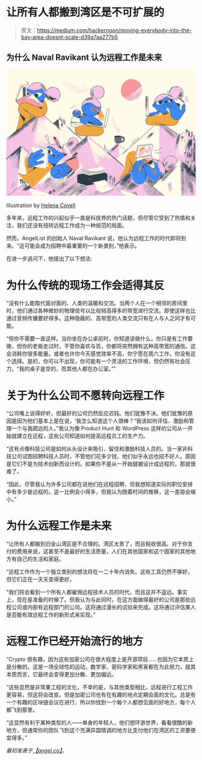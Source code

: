 # 让所有人都搬到湾区是不可扩展的

> 原文：<https://medium.com/hackernoon/moving-everybody-into-the-bay-area-doesnt-scale-d39a7aa277b5>

## 为什么 Naval Ravikant 认为远程工作是未来

![](img/33d7ffdc902f58d83c3445e0dad78df0.png)

Illustration by [Helena Covell](https://www.helcovell.com/)

多年来，远程工作的兴起似乎一直是科技界的热门话题，但尽管它受到了热情和关注，我们还没有扭转远程工作成为一种规范的局面。

然而，AngelList 的创始人 Naval Ravikant 说，他认为远程工作的时代即将到来。“这可能会成为招聘中最重要的一个新类别，”他表示。

在进一步追问下，他提出了以下想法:

# 为什么传统的现场工作会适得其反

“没有什么能取代面对面的、人类的温暖和交流。当两个人在一个相邻的房间里时，他们通过各种微妙的物理信号以比视频高得多的带宽进行交流。即使这样也比通过音频传播要好得多。这种隐蔽的、高带宽的人类交流只有在人与人之间才有可能。

“但你不需要一直这样。当你坐在办公桌前时，你知道该做什么，你只是有工作要做，但你的老板走过时，不管你喜欢与否，你都将突然拥有这种高带宽的通信。这会消耗你很多能量。或者也许你今天感觉效率不高，你宁愿在周六工作。你没有这个选择。是的，你可以不出现，你可能有一个灵活的工作环境，但仍然有社会压力，“我的桌子是空的，而其他人都在办公室。”"

# 关于为什么公司不愿转向远程工作

“公司嘴上说得好听，但最好的公司仍然反应迟钝。他们犹豫不决。他们犹豫的原因是因为他们基本上是在说，‘我怎么知道这个人很棒？“我该如何评估、激励和管理一个与我疏远的人，”我认为像 Product Hunt 和 WordPress 这样的公司从一开始就建立在远程，这些公司知道如何提高远程员工的生产力。

“这有点像科技公司是如何从头设计来吸引、留住和激励科技人员的。当一家非科技公司试图招聘科技人员时，不管他们花多少钱，他们似乎永远也招不好人。原因是它们不是为技术创新而设计的。如果你不是从一开始就被设计成远程的，那就很难了。

“因此，尽管我认为许多公司都在说他们在远程招聘，但我想知道实际的职位安排中有多少是远程的。这一比例会小得多，但我认为随着时间的推移，这一差距会缩小。”

# 为什么远程工作是未来

“让所有人都搬到旧金山湾区是不合理的。湾区太贵了，而且税收很高。对于你支付的费用来说，这甚至不是最好的生活质量，人们在其他国家和这个国家的其他地方有自己的生活和家庭。

“远程工作作为一个独立类别的想法将在一二十年内消失。这些工具仍然不够好，但它们正在一天天变得更好。

“我们将会看到一个所有人都雇佣远程技术人员的时代，而且这并不遥远。事实上，现在是准备的时候了。但我认为与此同时，在这方面做得最好的公司是那些远程公司或内部有远程部门的公司。这将通过漫长的试验来完成。这将通过评估某人是否能有效远程工作的新形式来实现。”

# 远程工作已经开始流行的地方

“Crypto 很有趣，因为这些加密公司在很大程度上是开源项目……也因为它本质上是分散的。这是一场全球性的运动，数学家、密码学家和黑客都在为此努力。就其本质而言，它最终会变得更加分散、更加偏远。

“这些显然是非常重工程的文化，不幸的是，与其他类型相比，远程进行工程工作更容易，但这将会改变。但是加密公司也有在有趣的地点定期会面的文化。总是有一个有趣的区块链会议在进行，所以你找到一个每个人都想见面的好地方，每个人都飞到那里。

“这显然有利于某种类型的人——单身的年轻人，他们想环游世界，看看很酷的新地方，但通常你的团队飞到这个充满异国情调的地方比支付他们在湾区的工资要便宜得多。”

*最初发表于*[*【angel.co】*](https://angel.co/blog/why-naval-ravikant-thinks-remote-work-is-the-future)*。*